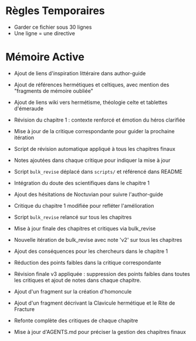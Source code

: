 # Règles Temporaires
- Garder ce fichier sous 30 lignes
- Une ligne = une directive
# Mémoire Active
- Ajout de liens d'inspiration littéraire dans author-guide
- Ajout de références hermétiques et celtiques, avec mention des "fragments de mémoire oubliée"
- Ajout de liens wiki vers hermétisme, théologie celte et tablettes d'émeraude
- Révision du chapitre 1 : contexte renforcé et émotion du héros clarifiée
- Mise à jour de la critique correspondante pour guider la prochaine itération

- Script de révision automatique appliqué à tous les chapitres finaux
- Notes ajoutées dans chaque critique pour indiquer la mise à jour
- Script `bulk_revise` déplacé dans `scripts/` et référencé dans README
- Intégration du doute des scientifiques dans le chapitre 1
- Ajout des hésitations de Noctuvian pour suivre l'author-guide
- Critique du chapitre 1 modifiée pour refléter l'amélioration
- Script `bulk_revise` relancé sur tous les chapitres

- Mise à jour finale des chapitres et critiques via bulk_revise
- Nouvelle itération de bulk_revise avec note 'v2' sur tous les chapitres
- Ajout des conséquences pour les chercheurs dans le chapitre 1
- Réduction des points faibles dans la critique correspondante
- Révision finale v3 appliquée : suppression des points faibles dans toutes les critiques et ajout de notes dans chaque chapitre.
- Ajout d'un fragment sur la création d'homoncule
- Ajout d'un fragment décrivant la Clavicule hermétique et le Rite de Fracture
- Refonte complète des critiques de chaque chapitre
- Mise à jour d'AGENTS.md pour préciser la gestion des chapitres finaux
